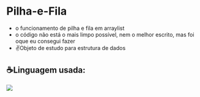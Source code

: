 # Pilha-e-Fila

- o funcionamento de pilha e fila em arraylist
- o código não está o mais limpo possível, nem o melhor escrito, mas foi oque eu consegui fazer
- ✌Objeto de estudo para estrutura de dados

##

<div>
<h2>☕Linguagem usada:</h2>
<img src="https://img.shields.io/badge/Java-ED8B00?style=for-the-badge&logo=java&logoColor=white">
</div>
